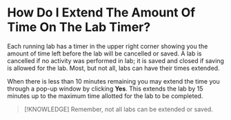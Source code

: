 # How Do I Extend The Amount Of Time On The Lab Timer?

Each running lab has a timer in the upper right corner showing you the amount of time left before the lab will be cancelled or saved. A lab is cancelled if no activity was performed in lab; it is saved and closed if saving is allowed for the lab. Most, but not all, labs can have their times extended. 

When there is less than 10 minutes remaining you may extend the time you through a pop-up window by clicking **Yes**. This extends the lab by 15 minutes up to the maximum time allotted for the lab to be completed. 

> [!KNOWLEDGE] Remember, not all labs can be extended or saved.
